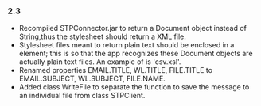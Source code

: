 ### 2.3

- Recompiled STPConnector.jar to return a Document object instead of String,thus the stylesheet should return a XML file.
- Stylesheet files meant to return plain text should be enclosed in a <root> element; this is so that the app recognizes these Document objects are actually plain text files. An example of is 'csv.xsl'.
- Renamed properties EMAIL.TITLE, WL.TITLE, FILE.TITLE to EMAIL.SUBJECT, WL.SUBJECT, FILE.NAME.
- Added class WriteFile to separate the function to save the message to an individual file from class STPClient.
